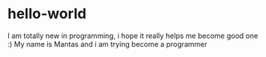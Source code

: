 # hello-world
I am totally new in programming, i hope it really helps me become good one :)
My name is Mantas and i am trying become a programmer
